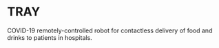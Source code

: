 # TRAY
COVID-19 remotely-controlled robot for contactless delivery of food and drinks to patients in hospitals.
